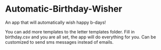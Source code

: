 # Automatic-Birthday-Wisher
An app that will automatically wish happy b-days!

You can add more templates to the letter templates folder. Fill in birthday.csv and you are all set, the app will do everything for you. 
Can be customized to send sms messages instead of emails.
